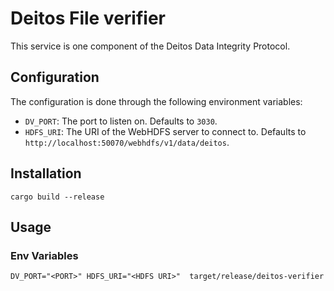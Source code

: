 # Deitos File verifier

This service is one component of the Deitos Data Integrity Protocol.


## Configuration

The configuration is done through the following environment variables:
- `DV_PORT`: The port to listen on. Defaults to `3030`.
- `HDFS_URI`: The URI of the WebHDFS server to connect to. Defaults to `http://localhost:50070/webhdfs/v1/data/deitos`.

## Installation

```
cargo build --release
```

## Usage

### Env Variables

```
DV_PORT="<PORT>" HDFS_URI="<HDFS URI>"  target/release/deitos-verifier
```